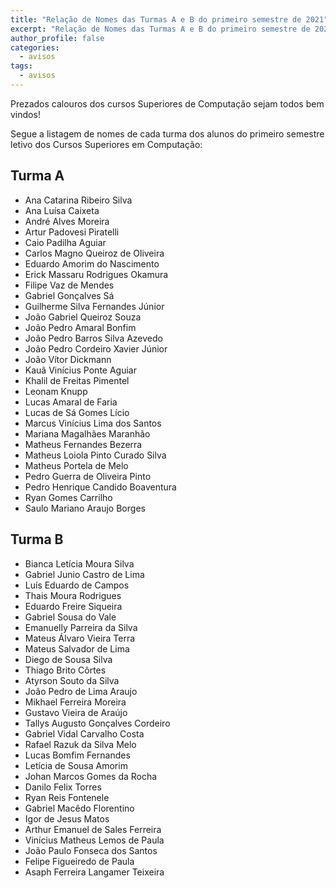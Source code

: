 ```yaml
---
title: "Relação de Nomes das Turmas A e B do primeiro semestre de 2021" 
excerpt: "Relação de Nomes das Turmas A e B do primeiro semestre de 2021"
author_profile: false
categories:
  - avisos
tags:
  - avisos
---
```


Prezados calouros dos cursos Superiores de Computação sejam todos bem vindos!

Segue a listagem de nomes de cada turma dos alunos do primeiro semestre letivo dos Cursos Superiores em Computação:

## Turma A

* Ana Catarina Ribeiro Silva
* Ana Luísa Caixeta
* André Alves Moreira
* Artur Padovesi Piratelli
* Caio Padilha Aguiar
* Carlos Magno Queiroz de Oliveira
* Eduardo Amorim do Nascimento
* Erick Massaru Rodrigues Okamura
* Filipe Vaz de Mendes
* Gabriel Gonçalves Sá
* Guilherme Silva Fernandes Júnior
* João Gabriel Queiroz Souza
* João Pedro Amaral Bonfim
* João Pedro Barros Silva Azevedo
* João Pedro Cordeiro Xavier Júnior
* João Vítor Dickmann
* Kauã Vinícius Ponte Aguiar
* Khalil de Freitas Pimentel
* Leonam Knupp
* Lucas Amaral de Faria
* Lucas de Sá Gomes Lício 
* Marcus Vinícius Lima dos Santos 
* Mariana Magalhães Maranhão
* Matheus Fernandes Bezerra
* Matheus Loiola Pinto Curado Silva
* Matheus Portela de Melo
* Pedro Guerra de Oliveira Pinto
* Pedro Henrique Candido Boaventura
* Ryan Gomes Carrilho
* Saulo Mariano Araujo Borges 

## Turma B

* Bianca Letícia Moura Silva
* Gabriel Junio Castro de Lima
* Luís Eduardo de Campos
* Thais Moura Rodrigues
* Eduardo Freire Siqueira
* Gabriel Sousa do Vale
* Emanuelly Parreira da Silva
* Mateus Álvaro Vieira Terra
* Mateus Salvador de Lima
* Diego de Sousa Silva
* Thiago Brito Côrtes
* Atyrson Souto da Silva
* João Pedro de Lima Araujo
* Mikhael Ferreira Moreira
* Gustavo Vieira de Araújo
* Tallys Augusto Gonçalves Cordeiro 
* Gabriel Vidal Carvalho Costa
* Rafael Razuk da Silva Melo
* Lucas Bomfim Fernandes
* Letícia de Sousa Amorim 
* Johan Marcos Gomes da Rocha
* Danilo Felix Torres
* Ryan Reis Fontenele
* Gabriel Macêdo Florentino
* Igor de Jesus Matos
* Arthur Emanuel de Sales Ferreira
* Vinícius Matheus Lemos de Paula
* João Paulo Fonseca dos Santos
* Felipe Figueiredo de Paula
* Asaph Ferreira Langamer Teixeira 

